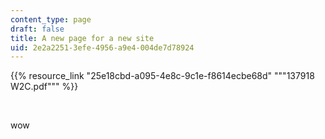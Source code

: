 ```yaml
---
content_type: page
draft: false
title: A new page for a new site
uid: 2e2a2251-3efe-4956-a9e4-004de7d78924
---
```

{{% resource_link "25e18cbd-a095-4e8c-9c1e-f8614ecbe68d" "\"\"137918 W2C.pdf\"\"" %}}

 

wow